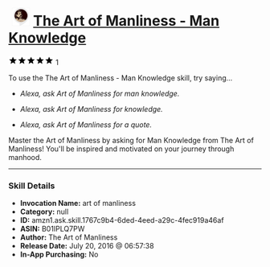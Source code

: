 # &nbsp;<img src="skill_icon" alt="The Art of Manliness - Man Knowledge icon" width="36"> [The Art of Manliness - Man Knowledge](http://alexa.amazon.com/#skills/amzn1.ask.skill.1767c9b4-6ded-4eed-a29c-4fec919a46af)
![5 stars](../../images/ic_star_black_18dp_1x.png)![5 stars](../../images/ic_star_black_18dp_1x.png)![5 stars](../../images/ic_star_black_18dp_1x.png)![5 stars](../../images/ic_star_black_18dp_1x.png)![5 stars](../../images/ic_star_black_18dp_1x.png) 1

To use the The Art of Manliness - Man Knowledge skill, try saying...

* *Alexa, ask Art of Manliness for man knowledge.*

* *Alexa, ask Art of Manliness for knowledge.*

* *Alexa, ask Art of Manliness for a quote.*

Master the Art of Manliness by asking for Man Knowledge from The Art of Manliness! You'll be inspired and motivated on your journey through manhood.

***

### Skill Details

* **Invocation Name:** art of manliness
* **Category:** null
* **ID:** amzn1.ask.skill.1767c9b4-6ded-4eed-a29c-4fec919a46af
* **ASIN:** B01IPLQ7PW
* **Author:** The Art of Manliness
* **Release Date:** July 20, 2016 @ 06:57:38
* **In-App Purchasing:** No
